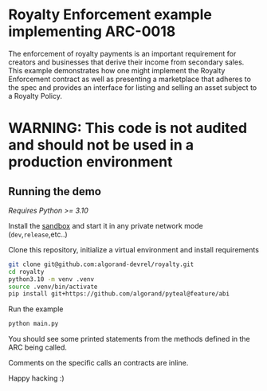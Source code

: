# Royalty Enforcement example implementing ARC-0018


The enforcement of royalty payments is an important requirement for creators and businesses that derive their income from secondary sales. This example demonstrates how one might implement the Royalty Enforcement contract as well as presenting a marketplace that adheres to the spec and provides an interface for listing and selling an asset subject to a Royalty Policy.


# WARNING: This code is not audited and should not be used in a production environment  

## Running the demo

*Requires Python >= 3.10*

Install the [sandbox](https://github.com/algorand/sandbox) and start it in any private network mode (`dev`,`release`,etc..)

Clone this repository, initialize a virtual environment and install requirements
```sh
git clone git@github.com:algorand-devrel/royalty.git
cd royalty
python3.10 -m venv .venv
source .venv/bin/activate
pip install git+https://github.com/algorand/pyteal@feature/abi
```

Run the example
```sh
python main.py
```

You should see some printed statements from the methods defined in the ARC being called.

Comments on the specific calls an contracts are inline.

Happy hacking :)